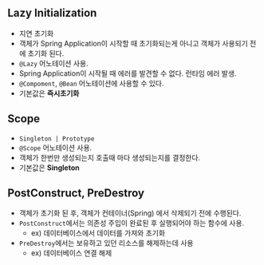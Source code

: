 ## Lazy Initialization

- 지연 초기화
- 객체가 Spring Application이 시작할 때 초기화되는게  아니고 객체가 사용되기 전에 초기화 된다.
- `@Lazy` 어노테이션 사용.
- Spring Application이 시작될 때 에러를 발견할 수 없다. 런타임 에러 발생.
- `@Compoment`, `@Bean` 어노테이션에 사용할 수 있다.
- 기본값은 **즉시초기화**

## Scope

- `Singleton | Prototype`
- `@Scope` 어노테이션 사용.
- 객체가 한번만 생성되는지 호출때 마다 생성되는지를 결정한다.
- 기본값은 **Singleton**

## PostConstruct, PreDestroy

- 객체가 초기화 된 후, 객체가 컨테이너(Spring) 에서 삭제되기 전에 수행된다.
- `PostConstruct`에서는 의존성 주입이 완료된 후 실행되어야 하는 함수에 사용.
  - ex) 데이터베이스에서 데이터를 가져와 초기화
- `PreDestroy`에서는 보유하고 있던 리소스를 해제하는데 사용
  - ex) 데이터베이스 연결 해제
